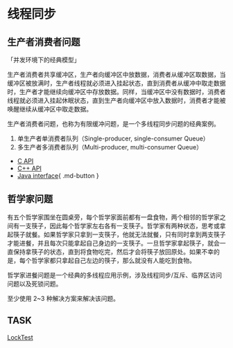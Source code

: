 # 线程同步

## 生产者消费者问题

「并发环境下的经典模型」

生产者消费者共享缓冲区，生产者向缓冲区中放数据，消费者从缓冲区取数据，当缓冲区被放满时，生产者线程就必须进入挂起状态，直到消费者从缓冲中取走数据时，生产者才能继续向缓冲区中存放数据。同样，当缓冲区中没有数据时，消费者线程就必须进入挂起休眠状态，直到生产者向缓冲区中放入数据时，消费者才能被唤醒继续从缓冲区中取走数据。

生产者消费者问题，也称为有限缓冲问题，是一个多线程同步问题的经典案例。

1. 单生产者单消费者队列（Single-producer, single-consumer Queue）
2. 多生产者多消费者队列（Multi-producer, multi-consumer Queue）

- [C API](https://github.com/xiyou-linuxer/Plan/tree/main/code/TaskQueue.c)
- [C++ API](https://github.com/xiyou-linuxer/Plan/tree/main/code/TaskQueue.cpp)
- [Java interface](./java/multi-threading.md){ .md-button }

## 哲学家问题

有五个哲学家围坐在圆桌旁，每个哲学家面前都有一盘食物，两个相邻的哲学家之间有一支筷子，因此每个哲学家左右各有一支筷子。哲学家有两种状态，思考或拿起筷子就餐。如果哲学家只拿到一支筷子，他就无法就餐，只有同时拿到两支筷子才能进餐，并且每次只能拿起自己身边的一支筷子。一旦哲学家拿起筷子，就会一直保持拿筷子的状态，直到将食物吃完，然后才会将筷子放回原处。如果不幸的是，每个哲学家都只拿起自己左边的筷子，那么就没有人能吃到食物。

哲学家进餐问题是一个经典的多线程应用示例，涉及线程同步/互斥、临界区访问问题以及死锁问题。

至少使用 2~3 种解决方案来解决该问题。

## TASK

[LockTest](https://github.com/xiyou-linuxer/LockTest)